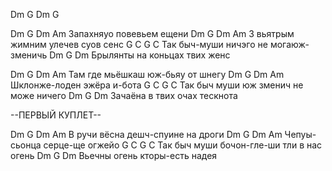 Dm  G   Dm   G   

Dm  G   Dm  Am
Запахняуо повевьем ещени
Dm  G   Dm  Am
З вьятрым жимним улечев суов сенс
G   C   G   C
Так быч-муши ничэго не могаюж-зменичь
Dm  G   Dm 
Брылянты на коньцах твих женс


Dm  G   Dm  Am
Там где мьёшкаш юж-бьяу от шнегу
Dm  G   Dm  Am
Шклонже-лоден эжёра и-бота
G   C   G   C
Так быч муши юж зменич не може ничего
Dm  G   Dm 
Зачаёна в твих очах тескнота

--ПЕРВЫЙ КУПЛЕТ--

Dm  G   Dm  Am
В ручи вёсна дешч-спуине на дроги
Dm  G   Dm  Am
Чепуы-сьонца серце-ще огжейо
G   C   G   C
Так быч муши бочон-гле-ши тли в нас огень
Dm  G   Dm 
Вьечны огень кторы-есть надея